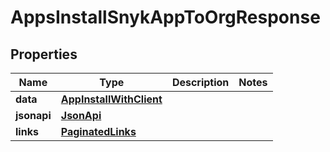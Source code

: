

# AppsInstallSnykAppToOrgResponse


## Properties

| Name | Type | Description | Notes |
|------------ | ------------- | ------------- | -------------|
|**data** | [**AppInstallWithClient**](AppInstallWithClient.md) |  |  |
|**jsonapi** | [**JsonApi**](JsonApi.md) |  |  |
|**links** | [**PaginatedLinks**](PaginatedLinks.md) |  |  |



